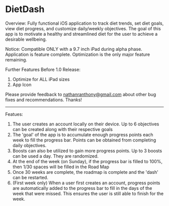 # DietDash

Overview: Fully functional iOS application to track diet trends, set diet goals, view diet progress, and customize daily/weekly objectives. The goal of this app is to motivate a healthy and streamlined diet for the user to achieve a desirable wellbeing.

Notice: Compatible ONLY with a 9.7 inch iPad during alpha phase.
Application is feature complete. Optimization is the only major feature remaining.

Further Features Before 1.0 Release: 
1) Optimize for ALL iPad sizes
3) App Icon

Please provide feedback to nathanranthony@gmail.com about other bug fixes and recommendations. Thanks!

*************

Featues:
1) The user creates an account locally on their device. Up to 6 objectives can be created along with their respective goals
2) The 'goal' of the app is to accumulate enough progress points each week to fill the progress bar. Points can be obtained from completing daily objectives.
3) Boosts can also be utilized to gain more progress points. Up to 3 boosts can be used a day. They are randomized.
4) At the end of the week (on Sunday), if the progress bar is filled to 100%, then 1/30 spaces will be filled in the Road Map
5) Once 30 weeks are complete, the roadmap is complete and the 'dash' can be restarted.
6) (First week only) When a user first creates an account, progress points are automatically added to the progress bar to fill in the days of the week that were missed. This ensures the user is still able to finish for the week.
